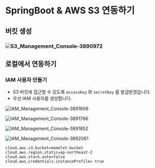 

# SpringBoot & AWS S3 연동하기



## 버킷 생성

### ![S3_Management_Console-3890972](S3_Management_Console-3890972.png)



## 로컬에서 연동하기

### IAM 사용자 만들기

* S3 버킷에 접근할 수 있도록 `accessKey` 와 `secretKey` 를 발급받겠습니다.
* 우선 IAM 사용자를 생성합니다.

![IAM_Management_Console-3891606](IAM_Management_Console-3891606.png)

![IAM_Management_Console-3891766](IAM_Management_Console-3891766.png)

![IAM_Management_Console-3891852](IAM_Management_Console-3891852.png)

![IAM_Management_Console-3892061](IAM_Management_Console-3892061.png)

```
cloud.aws.s3.bucket=momelet-bucket
cloud.aws.region.static=ap-northeast-2
cloud.aws.stack.auto=false
cloud.aws.credentials.instanceProfile= true
```



